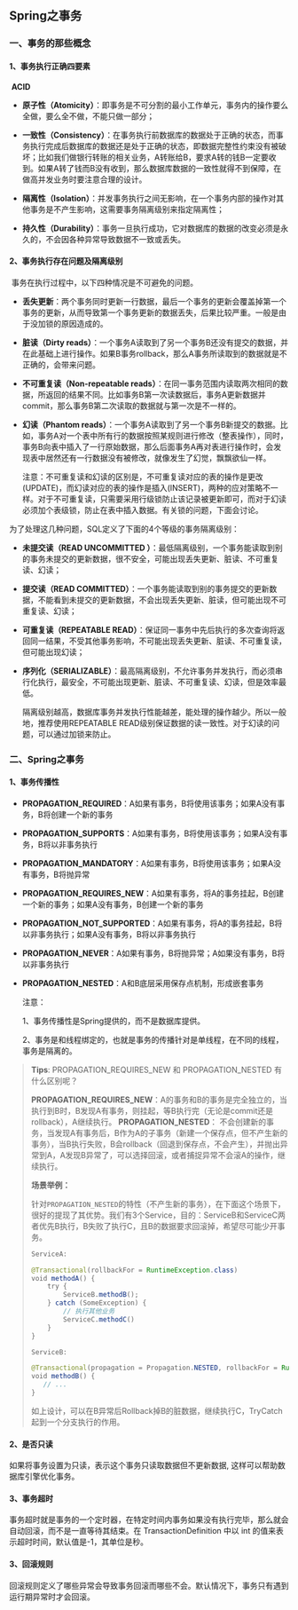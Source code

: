  ## Spring之事务

### 一、事务的那些概念

#### 1、事务执行正确四要素

​		**ACID** 

- **原子性（Atomicity）**：即事务是不可分割的最小工作单元，事务内的操作要么全做，要么全不做，不能只做一部分； 

- **一致性（Consistency）**：在事务执行前数据库的数据处于正确的状态，而事务执行完成后数据库的数据还是处于正确的状态，即数据完整性约束没有被破坏；比如我们做银行转账的相关业务，A转账给B，要求A转的钱B一定要收到。如果A转了钱而B没有收到，那么数据库数据的一致性就得不到保障，在做高并发业务时要注意合理的设计。 

- **隔离性（Isolation）**：并发事务执行之间无影响，在一个事务内部的操作对其他事务是不产生影响，这需要事务隔离级别来指定隔离性； 

- **持久性（Durability）**：事务一旦执行成功，它对数据库的数据的改变必须是永久的，不会因各种异常导致数据不一致或丢失。 

#### 2、事务执行存在问题及隔离级别

​		事务在执行过程中，以下四种情况是不可避免的问题。

- **丢失更新**：两个事务同时更新一行数据，最后一个事务的更新会覆盖掉第一个事务的更新，从而导致第一个事务更新的数据丢失，后果比较严重。一般是由于没加锁的原因造成的。 

- **脏读（Dirty reads）**：一个事务A读取到了另一个事务B还没有提交的数据，并在此基础上进行操作。如果B事务rollback，那么A事务所读取到的数据就是不正确的，会带来问题。 

- **不可重复读（Non-repeatable reads）**：在同一事务范围内读取两次相同的数据，所返回的结果不同。比如事务B第一次读数据后，事务A更新数据并commit，那么事务B第二次读取的数据就与第一次是不一样的。 

- **幻读（Phantom reads）**：一个事务A读取到了另一个事务B新提交的数据。比如，事务A对一个表中所有行的数据按照某规则进行修改（整表操作），同时，事务B向表中插入了一行原始数据，那么后面事务A再对表进行操作时，会发现表中居然还有一行数据没有被修改，就像发生了幻觉，飘飘欲仙一样。 

  

  注意：不可重复读和幻读的区别是，不可重复读对应的表的操作是更改(UPDATE)，而幻读对应的表的操作是插入(INSERT)，两种的应对策略不一样。对于不可重复读，只需要采用行级锁防止该记录被更新即可，而对于幻读必须加个表级锁，防止在表中插入数据。有关锁的问题，下面会讨论。

为了处理这几种问题，SQL定义了下面的4个等级的事务隔离级别：

- **未提交读（READ UNCOMMITTED ）**：最低隔离级别，一个事务能读取到别的事务未提交的更新数据，很不安全，可能出现丢失更新、脏读、不可重复读、幻读； 

- **提交读（READ COMMITTED）**：一个事务能读取到别的事务提交的更新数据，不能看到未提交的更新数据，不会出现丢失更新、脏读，但可能出现不可重复读、幻读； 

- **可重复读（REPEATABLE READ）**：保证同一事务中先后执行的多次查询将返回同一结果，不受其他事务影响，不可能出现丢失更新、脏读、不可重复读，但可能出现幻读； 

- **序列化（SERIALIZABLE）**：最高隔离级别，不允许事务并发执行，而必须串行化执行，最安全，不可能出现更新、脏读、不可重复读、幻读，但是效率最低。 

  隔离级别越高，数据库事务并发执行性能越差，能处理的操作越少。所以一般地，推荐使用REPEATABLE READ级别保证数据的读一致性。对于幻读的问题，可以通过加锁来防止。 

### 二、Spring之事务


#### 1、事务传播性

- **PROPAGATION_REQUIRED**：A如果有事务，B将使用该事务；如果A没有事务，B将创建一个新的事务

- **PROPAGATION_SUPPORTS**：A如果有事务，B将使用该事务；如果A没有事务，B将以非事务执行

- **PROPAGATION_MANDATORY**：A如果有事务，B将使用该事务；如果A没有事务，B将抛异常

- **PROPAGATION_REQUIRES_NEW**：A如果有事务，将A的事务挂起，B创建一个新的事务；如果A没有事务，B创建一个新的事务

- **PROPAGATION_NOT_SUPPORTED**：A如果有事务，将A的事务挂起，B将以非事务执行；如果A没有事务，B将以非事务执行

- **PROPAGATION_NEVER**：A如果有事务，B将抛异常；A如果没有事务，B将以非事务执行

- **PROPAGATION_NESTED**：A和B底层采用保存点机制，形成嵌套事务
  

  
  注意：
  
  1、事务传播性是Spring提供的，而不是数据库提供。
  
  2、事务是和线程绑定的，也就是事务的传播针对是单线程，在不同的线程，事务是隔离的。

> **Tips**: PROPAGATION_REQUIRES_NEW 和 PROPAGATION_NESTED 有什么区别呢？
>
> **PROPAGATION_REQUIRES_NEW**：A的事务和B的事务是完全独立的，当执行到B时，B发现A有事务，则挂起，等B执行完（无论是commit还是rollback），A继续执行。
> **PROPAGATION_NESTED**： 不会创建新的事务，当发现A有事务后，B作为A的子事务（新建一个保存点，但不产生新的事务），当B执行失败，B会rollback（回退到保存点，不会产生），并抛出异常到A，A发现B异常了，可以选择回滚，或者捕捉异常不会滚A的操作，继续执行。
>
> **场景举例：**
>
> 针对`PROPAGATION_NESTED`的特性（不产生新的事务），在下面这个场景下，很好的提现了其优势。我们有3个Service，目的：ServiceB和ServiceC两者优先B执行，B失败了执行C，且B的数据要求回滚掉，希望尽可能少开事务。
>
> ```java
> ServiceA:
> 
> @Transactional(rollbackFor = RuntimeException.class)
> void methodA() {  
>     try {  
>         ServiceB.methodB();
>     } catch (SomeException) {  
>         // 执行其他业务  
>         ServiceC.methodC()
>     }  
> }
> 
> ServiceB:
> 
> @Transactional(propagation = Propagation.NESTED, rollbackFor = RuntimeException.class)
> void methodB() {  
>    // ...
> }  
> ```
>
> 如上设计，可以在B异常后Rollback掉B的脏数据，继续执行C，TryCatch起到一个分支执行的作用。

#### 2、是否只读

如果将事务设置为只读，表示这个事务只读取数据但不更新数据, 这样可以帮助数据库引擎优化事务。

#### 3、事务超时

事务超时就是事务的一个定时器，在特定时间内事务如果没有执行完毕，那么就会自动回滚，而不是一直等待其结束。在 TransactionDefinition 中以 int 的值来表示超时时间，默认值是-1，其单位是秒。

#### 3、回滚规则

回滚规则定义了哪些异常会导致事务回滚而哪些不会。默认情况下，事务只有遇到运行期异常时才会回滚。

